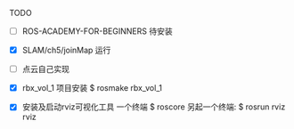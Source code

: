 TODO

- [ ] ROS-ACADEMY-FOR-BEGINNERS 待安装

- [x] SLAM/ch5/joinMap 运行 

- [ ] 点云自己实现 

- [x] rbx_vol_1 项目安装
	$ rosmake rbx_vol_1

- [x] 安装及启动rviz可视化工具
	一个终端      $ roscore
	另起一个终端: $ rosrun rviz rviz
